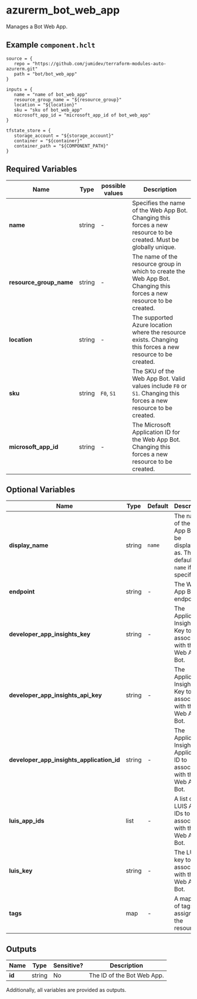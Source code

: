 # azurerm_bot_web_app

Manages a Bot Web App.

## Example `component.hclt`

```hcl
source = {
   repo = "https://github.com/jumidev/terraform-modules-auto-azurerm.git"   
   path = "bot/bot_web_app"   
}

inputs = {
   name = "name of bot_web_app"   
   resource_group_name = "${resource_group}"   
   location = "${location}"   
   sku = "sku of bot_web_app"   
   microsoft_app_id = "microsoft_app_id of bot_web_app"   
}

tfstate_store = {
   storage_account = "${storage_account}"   
   container = "${container}"   
   container_path = "${COMPONENT_PATH}"   
}

```

## Required Variables

| Name | Type |  possible values |  Description |
| ---- | --------- |  ----------- | ----------- |
| **name** | string |  -  |  Specifies the name of the Web App Bot. Changing this forces a new resource to be created. Must be globally unique. | 
| **resource_group_name** | string |  -  |  The name of the resource group in which to create the Web App Bot. Changing this forces a new resource to be created. | 
| **location** | string |  -  |  The supported Azure location where the resource exists. Changing this forces a new resource to be created. | 
| **sku** | string |  `F0`, `S1`  |  The SKU of the Web App Bot. Valid values include `F0` or `S1`. Changing this forces a new resource to be created. | 
| **microsoft_app_id** | string |  -  |  The Microsoft Application ID for the Web App Bot. Changing this forces a new resource to be created. | 

## Optional Variables

| Name | Type |  Default  |  Description |
| ---- | --------- |  ----------- | ----------- |
| **display_name** | string |  `name`  |  The name of the Web App Bot will be displayed as. This defaults to `name` if not specified. | 
| **endpoint** | string |  -  |  The Web App Bot endpoint. | 
| **developer_app_insights_key** | string |  -  |  The Application Insights Key to associate with the Web App Bot. | 
| **developer_app_insights_api_key** | string |  -  |  The Application Insights API Key to associate with the Web App Bot. | 
| **developer_app_insights_application_id** | string |  -  |  The Application Insights Application ID to associate with the Web App Bot. | 
| **luis_app_ids** | list |  -  |  A list of LUIS App IDs to associate with the Web App Bot. | 
| **luis_key** | string |  -  |  The LUIS key to associate with the Web App Bot. | 
| **tags** | map |  -  |  A mapping of tags to assign to the resource. | 



## Outputs

| Name | Type | Sensitive? | Description |
| ---- | ---- | --------- | --------- |
| **id** | string | No  | The ID of the Bot Web App. | 

Additionally, all variables are provided as outputs.
